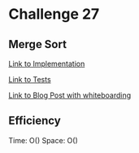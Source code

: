 # Challenge 27

## Merge Sort

[Link to Implementation](/implementations/arrays/index.js)

[Link to Tests](../__tests__/arrays.test.js)

[Link to Blog Post with whiteboarding](https://docs.google.com/document/d/1N6_6jEQdHBuRVup55ojaFbq2psIpln5CHf2p_WPRbuk/edit?usp=sharing)

## Efficiency

Time: O()
Space: O()